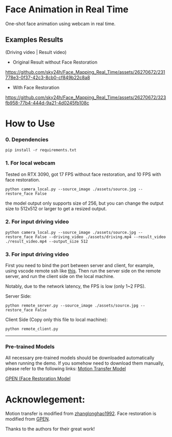 # Face Animation in Real Time
One-shot face animation using webcam in real time.
## **Examples Results**
(Driving video | Result video)
- Original Result without Face Restoration

https://github.com/sky24h/Face_Mapping_Real_Time/assets/26270672/231778e3-0f37-42c3-8cb0-cf849b22c8a8

- With Face Restoration

https://github.com/sky24h/Face_Mapping_Real_Time/assets/26270672/323fb958-77b4-444d-9a21-4d0245fb108c

# How to Use
### 0. Dependencies
```
pip install -r requirements.txt
```
### **1. For local webcam**
Tested on RTX 3090, got 17 FPS without face restoration, and 10 FPS with face restoration.
```
python camera_local.py --source_image ./assets/source.jpg --restore_face False
```
the model output only supports size of 256, but you can change the output size to 512x512 or larger to get a resized output.

### **2. For input driving video**
```
python camera_local.py --source_image ./assets/source.jpg --restore_face False --driving_video ./assets/driving.mp4 --result_video ./result_video.mp4 --output_size 512
```


### **3. For input driving video**
First you need to bind the port between server and client, for example, using vscode remote ssh like [this](https://code.visualstudio.com/docs/editor/port-forwarding).
Then run the server side on the remote server, and run the client side on the local machine.

Notably, due to the network latency, the FPS is low (only 1~2 FPS).

Server Side:
```
python remote_server.py --source_image ./assets/source.jpg --restore_face False
```

Client Side (Copy only this file to local machine):
```
python remote_client.py
```
---
### Pre-trained Models
All necessary pre-trained models should be downloaded automatically when running the demo.
If you somehow need to download them manually, please refer to the following links:
[Motion Transfer Model](https://drive.google.com/file/d/11ZgyjKI5OcB7klcsIdPpCCX38AIX8Soc/view?usp=drive_link)

[GPEN (Face Restoration Model](https://drive.google.com/drive/folders/1epln5c8HW1QXfVz6444Fe0hG-vRNavi6?usp=drive_link)


# Acknowlegement: 
Motion transfer is modified from [zhanglonghao1992](https://github.com/zhanglonghao1992/One-Shot_Free-View_Neural_Talking_Head_Synthesis).
Face restoration is modified from [GPEN](https://github.com/yangxy/GPEN).

Thanks to the authors for their great work!
